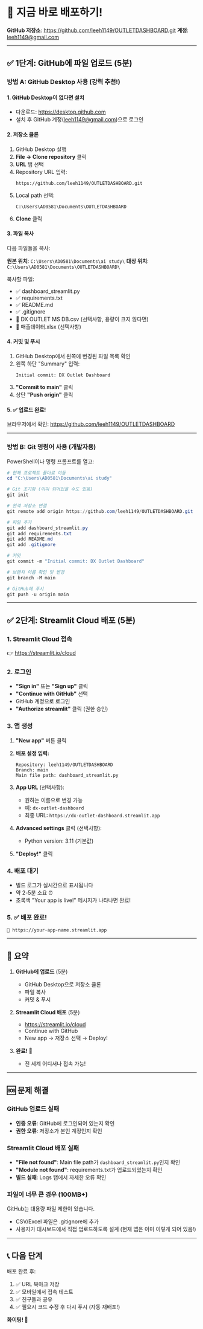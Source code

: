 # 🚀 지금 바로 배포하기!

**GitHub 저장소**: https://github.com/leeh1149/OUTLETDASHBOARD.git
**계정**: leeh1149@gmail.com

---

## ✅ 1단계: GitHub에 파일 업로드 (5분)

### 방법 A: GitHub Desktop 사용 (강력 추천!)

#### 1. GitHub Desktop이 없다면 설치
- 다운로드: https://desktop.github.com
- 설치 후 GitHub 계정(leeh1149@gmail.com)으로 로그인

#### 2. 저장소 클론
1. GitHub Desktop 실행
2. **File → Clone repository** 클릭
3. **URL** 탭 선택
4. Repository URL 입력:
   ```
   https://github.com/leeh1149/OUTLETDASHBOARD.git
   ```
5. Local path 선택: 
   ```
   C:\Users\AD0581\Documents\OUTLETDASHBOARD
   ```
6. **Clone** 클릭

#### 3. 파일 복사
다음 파일들을 복사:

**원본 위치**: `C:\Users\AD0581\Documents\ai study\`
**대상 위치**: `C:\Users\AD0581\Documents\OUTLETDASHBOARD\`

복사할 파일:
- ✅ dashboard_streamlit.py
- ✅ requirements.txt
- ✅ README.md
- ✅ .gitignore
- 📁 DX OUTLET MS DB.csv (선택사항, 용량이 크지 않다면)
- 📁 매출데이터.xlsx (선택사항)

#### 4. 커밋 및 푸시
1. GitHub Desktop에서 왼쪽에 변경된 파일 목록 확인
2. 왼쪽 하단 "Summary" 입력:
   ```
   Initial commit: DX Outlet Dashboard
   ```
3. **"Commit to main"** 클릭
4. 상단 **"Push origin"** 클릭

#### 5. ✅ 업로드 완료!
브라우저에서 확인: https://github.com/leeh1149/OUTLETDASHBOARD

---

### 방법 B: Git 명령어 사용 (개발자용)

PowerShell이나 명령 프롬프트를 열고:

```powershell
# 현재 프로젝트 폴더로 이동
cd "C:\Users\AD0581\Documents\ai study"

# Git 초기화 (이미 되어있을 수도 있음)
git init

# 원격 저장소 연결
git remote add origin https://github.com/leeh1149/OUTLETDASHBOARD.git

# 파일 추가
git add dashboard_streamlit.py
git add requirements.txt
git add README.md
git add .gitignore

# 커밋
git commit -m "Initial commit: DX Outlet Dashboard"

# 브랜치 이름 확인 및 변경
git branch -M main

# GitHub에 푸시
git push -u origin main
```

---

## ✅ 2단계: Streamlit Cloud 배포 (5분)

### 1. Streamlit Cloud 접속
👉 https://streamlit.io/cloud

### 2. 로그인
- **"Sign in"** 또는 **"Sign up"** 클릭
- **"Continue with GitHub"** 선택
- GitHub 계정으로 로그인
- **"Authorize streamlit"** 클릭 (권한 승인)

### 3. 앱 생성
1. **"New app"** 버튼 클릭

2. **배포 설정 입력:**
   ```
   Repository: leeh1149/OUTLETDASHBOARD
   Branch: main
   Main file path: dashboard_streamlit.py
   ```

3. **App URL** (선택사항):
   - 원하는 이름으로 변경 가능
   - 예: `dx-outlet-dashboard`
   - 최종 URL: `https://dx-outlet-dashboard.streamlit.app`

4. **Advanced settings** 클릭 (선택사항):
   - Python version: 3.11 (기본값)

5. **"Deploy!"** 클릭

### 4. 배포 대기
- 빌드 로그가 실시간으로 표시됩니다
- 약 2-5분 소요 ⏰
- 초록색 "Your app is live!" 메시지가 나타나면 완료!

### 5. ✅ 배포 완료!
```
🎉 https://your-app-name.streamlit.app
```

---

## 🎯 요약

1. **GitHub에 업로드** (5분)
   - GitHub Desktop으로 저장소 클론
   - 파일 복사
   - 커밋 & 푸시

2. **Streamlit Cloud 배포** (5분)
   - https://streamlit.io/cloud
   - Continue with GitHub
   - New app → 저장소 선택 → Deploy!

3. **완료!** 🚀
   - 전 세계 어디서나 접속 가능!

---

## 🆘 문제 해결

### GitHub 업로드 실패
- **인증 오류**: GitHub에 로그인되어 있는지 확인
- **권한 오류**: 저장소가 본인 계정인지 확인

### Streamlit Cloud 배포 실패
- **"File not found"**: Main file path가 `dashboard_streamlit.py`인지 확인
- **"Module not found"**: requirements.txt가 업로드되었는지 확인
- **빌드 실패**: Logs 탭에서 자세한 오류 확인

### 파일이 너무 큰 경우 (100MB+)
GitHub는 대용량 파일 제한이 있습니다.
- CSV/Excel 파일은 .gitignore에 추가
- 사용자가 대시보드에서 직접 업로드하도록 설계
  (현재 앱은 이미 이렇게 되어 있음!)

---

## 📞 다음 단계

배포 완료 후:
1. ✅ URL 북마크 저장
2. ✅ 모바일에서 접속 테스트
3. ✅ 친구들과 공유
4. ✅ 필요시 코드 수정 후 다시 푸시 (자동 재배포!)

**화이팅! 🚀**



